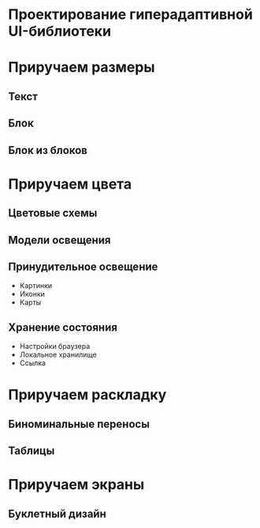 # Проектирование гиперадаптивной UI-библиотеки

# Приручаем размеры

## Текст

## Блок

## Блок из блоков

# Приручаем цвета

## Цветовые схемы

## Модели освещения

## Принудительное освещение

- Картинки
- Иконки
- Карты

## Хранение состояния

- Настройки браузера
- Локальное хранилище
- Ссылка

# Приручаем раскладку

## Биноминальные переносы

## Таблицы

# Приручаем экраны

## Буклетный дизайн
